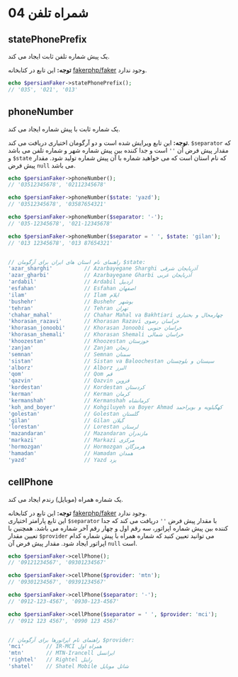 # 04 شمراه تلفن

## statePhonePrefix

یک پیش شماره تلفن ثابت ایجاد می کند.

**توجه:** این تابع در کتابخانه [fakerphp/faker](https://fakerphp.org/) وجود ندارد.

```php
echo $persianFaker->statePhonePrefix();
// '035', '021', '013'
```

## phoneNumber

یک شماره ثابت با پیش شماره ایجاد می کند.

**توجه:** این تابع ویرایش شده است و دو آرگومان اختیاری دریافت می کند. `$separator` که مقدار پیش فرض آن `''` است و جدا کننده بین پیش شماره شهر و شماره تلفن می باشد و `$state` که نام استان است که می خواهید شماره با آن پیش شماره تولید شود. مقدار پیش فرض `null` می باشد.

```php
echo $persianFaker->phoneNumber();
// '03512345678', '02112345678'

echo $persianFaker->phoneNumber($state: 'yazd');
// '03512345678', '03587654321'

echo $persianFaker->phoneNumber($separator: '-');
// '035-12345678', '021-12345678'

echo $persianFaker->phoneNumber($separator = ' ', $state: 'gilan');
// '013 12345678', '013 87654321'


// راهنمای نام استان های ایران برای آرگومان $state:
'azar_sharghi'          // Azarbayegane Sharghi آذربایجان شرقی
'azar_gharbi'           // Azarbayegane Gharbi آذربایجان غربی
'ardabil'               // Ardabil اردبیل
'esfahan'               // Esfahan اصفهان
'ilam'                  // Ilam ایلام
'bushehr'               // Bushehr بوشهر
'tehran'                // Tehran تهران
'chahar_mahal'          // Chahar Mahal va Bakhtiari چهارمحال و بختیاری
'khorasan_razavi'       // Khorasan Razavi خراسان رضوی
'khorasan_jonoobi'      // Khorasan Jonoobi خراسان جنوبی
'khorasan_shemali'      // Khorasan Shemali خراسان شمالی
'khoozestan'            // Khoozestan خوزستان
'zanjan'                // Zanjan زنجان
'semnan'                // Semnan سمنان
'sistan'                // Sistan va Baloochestan سیستان و بلوچستان
'alborz'                // Alborz البرز
'qom'                   // Qom قم
'qazvin'                // Qazvin قزوین
'kordestan'             // Kordestan کردستان
'kerman'                // Kerman کرمان
'kermanshah'            // Kermanshah کرمانشاه
'koh_and_boyer'         // Kohgiluyeh va Boyer Ahmad کهگیلویه و بویراحمد
'golestan'              // Golestan گلستان
'gilan'                 // Gilan گیلان
'lorestan'              // Lorestan لرستان
'mazandaran'            // Mazandaran مازندران
'markazi'               // Markazi مرکزی
'hormozgan'             // Hormozgan هرمزگان
'hamadan'               // Hamadan همدان
'yazd'                  // Yazd یزد
```

## cellPhone

یک شماره همراه (موبایل) رندم ایجاد می کند.

**توجه:** این تابع در کتابخانه [fakerphp/faker](https://fakerphp.org/) وجود ندارد.   
این تابع پارامتر اختیاری `$separator` با مقدار پیش فرض `''` دریافت می کند که جدا کننده بین پیش شماره اپراتور، سه رقم اول و چهار رقم آخر شماره می باشد. همچنین با تعیین مقدار `$provider`  می توانید تعیین کنید که شماره همراه با پیش شماره کدام اپراتور ایجاد شود. مقدار پیش فرض آن `null` است.

```php
echo $persianFaker->cellPhone();
// '09121234567', '09301234567'

echo $persianFaker->cellPhone($provider: 'mtn');
// '09301234567', '09391234567'

echo $persianFaker->cellPhone($separator: '-');
// '0912-123-4567', '0930-123-4567'

echo $persianFaker->cellPhone($separator = ' ', $provider: 'mci');
// '0912 123 4567', '0990 123 4567'


// راهنمای نام اپراتورها برای آرگومان $provider:
'mci'       // IR-MCI همراه اول
'mtn'       // MTN-Irancell ایرانسل
'rightel'   // Rightel رایتل
'shatel'    // Shatel Mobile شاتل موبایل
```
